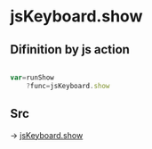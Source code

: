 # jsKeyboard.show

## Difinition by js action

```js.js

var=runShow
	?func=jsKeyboard.show

```

## Src

-> [jsKeyboard.show](https://github.com/puutaro/CommandClick/blob/master/app/src/main/java/com/puutaro/commandclick/fragment_lib/terminal_fragment/js_interface/system/JsKeyboard.kt#L20)


